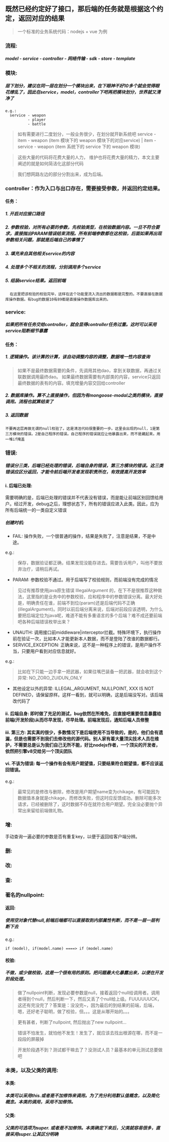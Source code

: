 既然已经约定好了接口，那后端的任务就是根据这个约定，返回对应的结果
---------
> 一个标准的业务系统代码：nodejs + vue 为例
### 流程: 
##### model - service - controller - 网络传输 - sdk - store - template
### 模块: 
##### 层下划分，建议在同一层在划分一个模块出来，在下眼神不好10多个就会觉得眼花缭乱了，因此在service，model，controller下吧再把模块划分，世界就又清净了
    e.g.: 
      service - weapon
              - player
              - battle
> 如有需要进行二度划分，一般业务很少，在划分就开新系统吧
> service - item - weapon (item 模块下的 weapon 模块下的对应service) | item - service - weapon (item 系统下的 service 下的 weapon 模块)

> 这些大量的代码将花费大量的人力， 维护也将花费大量的精力，本文主要阐述的就是如何简洁化这部分代码

> 我们想网路左边的部分分割出来，成为后端。

### controller：作为入口与出口存在，需要接受参数，并返回约定结果。
#### 任务：
##### 1. 开启对应接口路径
##### 2. 参数校验，对所有必要的参数，先校验类型，在校验数据内容。一旦不符合要求，直接抛出PARAM错误结束流程。所有前端参数都在这校验，后面如果再出现参数相关问题，那就是后端自己的事情了
##### 3. 填充来自其他相关service的内容
##### 4. 处理多个不相关的流程，分别调用多个service
##### 5. 组装service结果。返回前端

      在这里把该校验的校验完毕，这样在这个功能里流入流出的数据都是完整的。不要直接在数据库操作数据。有bug的数据10有89都是直接操作数据库出来的。

### service: 
##### 如果把所有任务交给controller，就会显得controller任务过重。这时可以采用service阻断细节暴露
#### 任务：
##### 1. 逻辑操作。该计算的计算，该自动调整内容的调整，数据唯一性内容查询
> 如果不是最终数据需要的条件，先调用其他dao，拿到关联数据，再通过关联数据调用最终dao。
> 如果最终数据需要有内部类的内容，service只返回最终数据的表有的内容。填充增量内容交回给controller
##### 2. 数据库操作。算不上直接操作，但因为有mongoose-modal之类的模块，直接调用。流程也就算结束了
##### 3. 返回数据

    不要再这层再做无谓的null校验了。这是清洁代码很重要的一步。这里会出现的null，1是第三方模块的错误。2是自己程序的错误。自己程序的错误就应让他暴露出来，而不是藏起来。用一堆if掩盖


### 错误: 
##### 错误分三类，后端已经处理的错误，后端自身的错误，第三方模块的错误。这三类错误应区分返回，才能令前后端开发者发现职责所在，有效提高开发效率
#### i. 后端已处理: 
需要明确的是，后端已处理的错误并不代表没有错误，而是能让前端区别回馈给用户。经过开发，debug之后，理想状态下，所有的错误应进入此类。因此，应为所有后端统一的一类自定义错误
##### 创建时机: 
- FAIL: 操作失败，一个很普通的操作，结果是失败了，注意是结果，不是中途。

e.g.: 
> 保存，数据验证都正确，结果发现没能存进去。需要告诉用户，叫他不要放弃治疗，请稍后再试。

- PARAM: 参数校验不通过。用于后端写了校验规则，而前端没有完成的情况
> 见过有推荐使用java原生错误 IllegalArgument 的，在下不是很推荐这种做法，这里指的是业务中的参数校验，应和程序中的参数错误分离。最大好处是，明确责任在谁，前端不到位(param)还是后端代码不正确(illegalArgument)。同时以前后端分离来说，后端对前段应该透明，为什么要把后端定位为java呢，难道不能有多重语言的多个后端？难不成还要前端吧各种后端错误枚举出来？
- UNAUTH: 调用接口前middleware|interceptor拦截。特殊环境下，执行操作前在验证一次，比如本人才能更新本人数据，而不是登陆了改谁的数据都行。
- SERVICE_EXCEPTION: 正确来说，这不是一种程序上的错误，是用户操作不当，只要用户看到对应信息就好。

e.g.: 
> 比如在下只能一边手拿一把武器，如果往嘴巴装备一把武器，就会收到这个异常: NO_ZORO_ZUIDUN_ONLY

- 其他设定以外的异常: ILLEGAL_ARGUMENT, NULLPOINT, XXX IS NOT DEFINED，请保留原样。这样一看到，就可以明确，这是后端没写对。该后端改代码了
      
#### ii. 后端自身: 即时做了充足的测试，bug依然在所难免，应直接吧重要信息暴露给前端(开发阶段)从而尽早发现，尽早处理。前端发现后，通知后端人员修整
#### iii. 第三方: 其实真的很少，多数情况下是后端使用不当导致的，是的，他们会有遗漏，但是也需要不到我们去修改他的源代码。别人家有着大量顶尖技术人员在维护，不需要总是认为我们自己无所不能，好比nodejs作者，一个顶尖的开发者，依然把引擎v8交给另一个顶尖团队
#### vi. 不该为错误: 每一个操作有会有用户期望值，只要结果符合期望值，都不应该返回错误。
e.g.: 
> 最常见的是修改与删除，修改是用户期望name变为chikage，有可能因为数据值本身就是chikage，而修改失败，但这时应反馈成功。删除可能多次请求，已经被删除了，这时数据不存在就符合用户期望。完全没必要抛个异常出来留给前端做礼物。

### 增:
  手动查询一遍必要的参数是否有重复key，以便于返回给客户端分辨。
### 删:
### 改:
### 查:

### 著名的nullpoint:
#### 返回: 
##### 使用空对象代替null,前端后端都可以直接取到内部属性判断，而不是一层一层判断下去
e.g.: 
```
if (model), if(model.name) ====> if (model.name)
```
#### 校验: 
##### 不做，或少做校验，这是一个很有用的原则。把问题最大化暴露出来，以便在开发阶段处理。
> 做了nullpoint判断，发现必要参数是null，接着返回个null给调用者。调用者得到个null，然后判断一下，然后又丢了个null给上级。FUUUUUUCK，这还有完没完了？答案是：没没完~，因为最后的到结果的前端，后端，嗯，还好老子聪明，做了校验，但。。。这是从哪开始的。。。

> 更有甚者，判断了nullpoint, 然后抛出了new nullpoint...

> 错误不怕发生，就怕他不发生！发生了，就应该去找出根源在哪，而不是一段段的屏蔽掉

> 开发阶段遇不到？测试都干嘛去了？没测试人员？最基本的单元测试总要做吧

### 本类，以及父类的调用:
#### 本类: 
##### 本类可以采用this.或者是不加修饰来调用。为了充分利用默认值概念，以及简化概念。本类的调用，采用不加修饰。
#### 父类: 
##### 父类的可选项为super. 或者是不加修饰。本类确定下来后，父类就容易很多，直接采用super.让其区分明确
